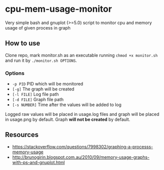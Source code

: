 # cpu-mem-usage-monitor
Very simple bash and gnuplot (>=5.0) script to monitor cpu and memory usage of given process in graph

## How to use
Clone repo, mark monitor.sh as an executable running `chmod +x monitor.sh` and run it by `./monitor.sh OPTIONS`.

### Options
* `-p PID` PID which will be monitored
* `[-g]` The graph will be created
* `[-l FILE]` Log file path
* `[-d FILE]` Graph file path
* `[-s NUMBER]` Time after the values will be added to log

Logged raw values will be placed in usage.log files and graph will be placed in usage.png by default. Graph **will not be created** by default.

## Resources
* https://stackoverflow.com/questions/7998302/graphing-a-processs-memory-usage
* http://brunogirin.blogspot.com.au/2010/09/memory-usage-graphs-with-ps-and-gnuplot.html
